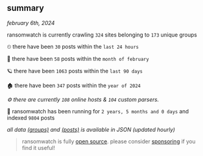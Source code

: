 
## summary
_february 6th, 2024_

ransomwatch is currently crawling `324` sites belonging to `173` unique groups

⏲ there have been `30` posts within the `last 24 hours`

🦈 there have been `58` posts within the `month of february`

🪐 there have been `1063` posts within the `last 90 days`

🏚 there have been `347` posts within the `year of 2024`

_⚙️ there are currently `108` online hosts & `104` custom parsers._

🦕 ransomwatch has been running for `2 years, 5 months and 0 days` and indexed `9804` posts

_all data  [(groups)](http://ransomwhat.telemetry.ltd/groups) and [(posts)](http://ransomwhat.telemetry.ltd/posts) is available in JSON (updated hourly)_

> ransomwatch is fully [open source](https://github.com/joshhighet/ransomwatch#ransomwatch--). please consider [sponsoring](https://github.com/sponsors/joshhighet) if you find it useful!
